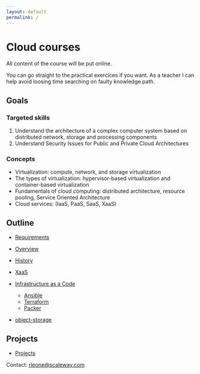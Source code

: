 ```yaml
---
layout: default
permalink: /
---
```


# Cloud courses

All content of the course will be put online.

You can go straight to the practical exercices if you want.
As a teacher I can help avoid loosing time searching on faulty knowledge path.

## Goals

### Targeted skills

1. Understand the architecture of a complex computer system based on distributed network, storage and processing components
2. Understand Security Issues for Public and Private Cloud Architectures

### Concepts

* Virtualization: compute, network, and storage virtualization
* The types of virtualization: hypervisor-based virtualization and container-based virtualization
* Fundamentals of cloud computing: distributed architecture, resource pooling, Service Oriented Architecture
* Cloud services: (IaaS, PaaS, SaaS, XaaS)

## Outline

- [Requirements](requirements)

- [Overview](overview/overview)
- [History](overview/history)
- [XaaS](overview/xaas)

- [Infrastructure as a Code](overview/iaac)
  - [Ansible](ansible)
  - [Terraform](terraform)
  - [Packer](packer)


- [object-storage](object-storage)

## Projects

- [Projects](projects)

Contact: [rleone@scaleway.com](mailto:rleone@scaleway.com)
